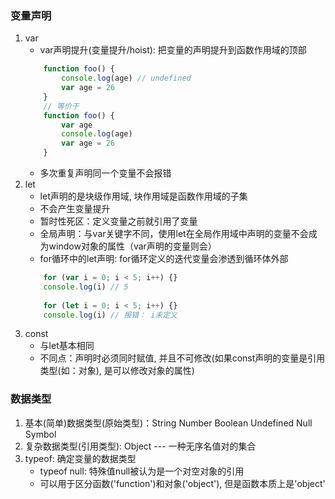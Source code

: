 ### 变量声明
1. var
    - var声明提升(变量提升/hoist): 把变量的声明提升到函数作用域的顶部
    ```JavaScript
        function foo() {
            console.log(age) // undefined
            var age = 26
        }
        // 等价于
        function foo() {
            var age
            console.log(age)
            var age = 26
        }
    ```
    - 多次重复声明同一个变量不会报错
2. let
    - let声明的是块级作用域, 块作用域是函数作用域的子集
    - 不会产生变量提升
    - 暂时性死区：定义变量之前就引用了变量
    - 全局声明：与var关键字不同，使用let在全局作用域中声明的变量不会成为window对象的属性（var声明的变量则会）
    - for循环中的let声明: for循环定义的迭代变量会渗透到循环体外部
    ```JavaScript
        for (var i = 0; i < 5; i++) {}
        console.log(i) // 5
        
        for (let i = 0; i < 5; i++) {}
        console.log(i) // 报错： i未定义
    ```
3. const
    - 与let基本相同
    - 不同点：声明时必须同时赋值, 并且不可修改(如果const声明的变量是引用类型(如：对象), 是可以修改对象的属性)
### 数据类型
1. 基本(简单)数据类型(原始类型)：String Number Boolean Undefined Null Symbol
2. 复杂数据类型(引用类型): Object --- 一种无序名值对的集合
3. typeof: 确定变量的数据类型
    - typeof null: 特殊值null被认为是一个对空对象的引用
    - 可以用于区分函数('function')和对象('object'), 但是函数本质上是'object'